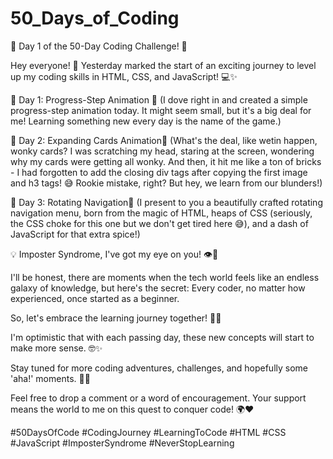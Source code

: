 # 50_Days_of_Coding
🚀 Day 1 of the 50-Day Coding Challenge! 🚀

Hey everyone! 👋 Yesterday marked the start of an exciting journey to level up my coding skills in HTML, CSS, and JavaScript! 💻✨

🌟 Day 1: Progress-Step Animation 🌟
(I dove right in and created a simple progress-step animation today. It might seem small, but it's a big deal for me! Learning something new every day is the name of the game.)

🌟 Day 2: Expanding Cards Animation🌟
(What's the deal, like wetin happen, wonky cards?
I was scratching my head, staring at the screen, wondering why my cards were getting all wonky. And then, it hit me like a ton of bricks - I had forgotten to add the closing div tags after copying the first image and h3 tags! 😅 Rookie mistake, right? But hey, we learn from our blunders!)

🌟 Day 3: Rotating Navigation🌟
(I present to you a beautifully crafted rotating navigation menu, born from the magic of HTML, heaps of CSS (seriously, the CSS choke for this one but we don't get tired here 😅), and a dash of JavaScript for that extra spice!)

💡 Imposter Syndrome, I've got my eye on you! 👁️💪

I'll be honest, there are moments when the tech world feels like an endless galaxy of knowledge, but here's the secret: Every coder, no matter how experienced, once started as a beginner.

So, let's embrace the learning journey together! 🤝💡

I'm optimistic that with each passing day, these new concepts will start to make more sense. 🤓✨

Stay tuned for more coding adventures, challenges, and hopefully some 'aha!' moments. 🚀🤩

Feel free to drop a comment or a word of encouragement. Your support means the world to me on this quest to conquer code! 🌍❤️

#50DaysOfCode #CodingJourney #LearningToCode #HTML #CSS #JavaScript #ImposterSyndrome #NeverStopLearning
